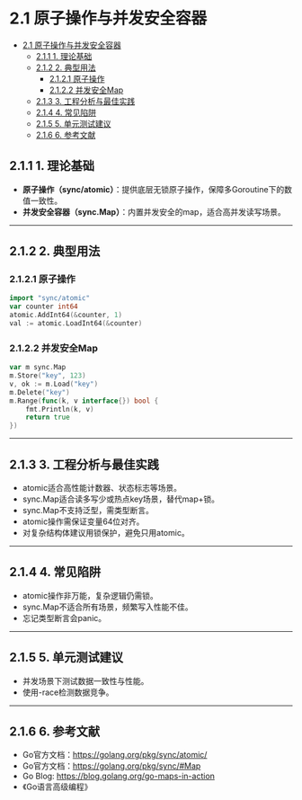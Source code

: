 ﻿# 2.1 原子操作与并发安全容器

<!-- TOC START -->
- [2.1 原子操作与并发安全容器](#21-原子操作与并发安全容器)
  - [2.1.1 1. 理论基础](#211-1-理论基础)
  - [2.1.2 2. 典型用法](#212-2-典型用法)
    - [2.1.2.1 原子操作](#2121-原子操作)
    - [2.1.2.2 并发安全Map](#2122-并发安全map)
  - [2.1.3 3. 工程分析与最佳实践](#213-3-工程分析与最佳实践)
  - [2.1.4 4. 常见陷阱](#214-4-常见陷阱)
  - [2.1.5 5. 单元测试建议](#215-5-单元测试建议)
  - [2.1.6 6. 参考文献](#216-6-参考文献)
<!-- TOC END -->

## 2.1.1 1. 理论基础

- **原子操作（sync/atomic）**：提供底层无锁原子操作，保障多Goroutine下的数值一致性。
- **并发安全容器（sync.Map）**：内置并发安全的map，适合高并发读写场景。

---

## 2.1.2 2. 典型用法

### 2.1.2.1 原子操作

```go
import "sync/atomic"
var counter int64
atomic.AddInt64(&counter, 1)
val := atomic.LoadInt64(&counter)

```

### 2.1.2.2 并发安全Map

```go
var m sync.Map
m.Store("key", 123)
v, ok := m.Load("key")
m.Delete("key")
m.Range(func(k, v interface{}) bool {
    fmt.Println(k, v)
    return true
})

```

---

## 2.1.3 3. 工程分析与最佳实践

- atomic适合高性能计数器、状态标志等场景。
- sync.Map适合读多写少或热点key场景，替代map+锁。
- sync.Map不支持泛型，需类型断言。
- atomic操作需保证变量64位对齐。
- 对复杂结构体建议用锁保护，避免只用atomic。

---

## 2.1.4 4. 常见陷阱

- atomic操作非万能，复杂逻辑仍需锁。
- sync.Map不适合所有场景，频繁写入性能不佳。
- 忘记类型断言会panic。

---

## 2.1.5 5. 单元测试建议

- 并发场景下测试数据一致性与性能。
- 使用-race检测数据竞争。

---

## 2.1.6 6. 参考文献

- Go官方文档：<https://golang.org/pkg/sync/atomic/>
- Go官方文档：<https://golang.org/pkg/sync/#Map>
- Go Blog: <https://blog.golang.org/go-maps-in-action>
- 《Go语言高级编程》
